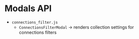 # Modals API

- `connections_filter.js`
	- `ConnectionsFilterModal` -> renders collection settings for connections filters
